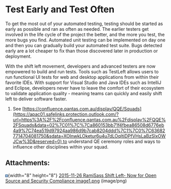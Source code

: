 # Test Early and Test Often

To get the most out of your automated testing, testing should be started
as early as possible and ran as often as needed. The earlier testers get
involved in the life cycle of the project the better, and the more you
test, the more bugs you find. Automated unit testing can be implemented
on day one and then you can gradually build your automated test suite.
Bugs detected early are a lot cheaper to fix than those discovered later
in production or deployment.

With the shift left movement, developers and advanced testers are now
empowered to build and run tests. Tools such as TestLeft allows users to
run functional UI tests for web and desktop applications from within
their favorite IDEs. With support for Visual Studio and Java IDEs such
as IntelliJ and Eclipse, developers never have to leave the comfort of
their ecosystem to validate application quality - meaning teams can
quickly and easily shift left to deliver software faster.

1.  See [https://confluence.qantas.com.au/display/QQE/Squads](https://apac01.safelinks.protection.outlook.com/?url=https%3A%2F%2Fconfluence.qantas.com.au%2Fdisplay%2FQQE%2FSquads&data=02%7C01%7C%7Ca860153bb71f4fbea86508d6776eb4a9%7C74ea519d97924aa986d9b7cab8204ddd%7C1%7C0%7C636827714704081750&sdata=XOlnwkLOketur6u4u7dLOqItiDPfVHsLaBzSlxOWJCw%3D&reserved=0) to
    understand QE ceremony roles and ways to influence other disciplines
    within your squad. 

  

## Attachments:

![](images/icons/bullet_blue.gif){width="8" height="8"} [2015-11-26
RamiSass Shift Left- Now for Open Source and Security Compliance
image1.png](attachments/119682923/119682928.png) (image/png)  
